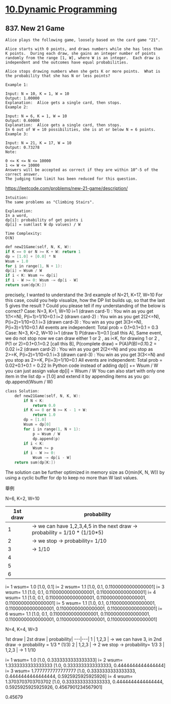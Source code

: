 

# [10.Dynamic Programming](/dynamic-programming.md)

## 837. New 21 Game

    Alice plays the following game, loosely based on the card game "21".
    
    Alice starts with 0 points, and draws numbers while she has less than K points.  During each draw, she gains an integer number of points randomly from the range [1, W], where W is an integer.  Each draw is independent and the outcomes have equal probabilities.
    
    Alice stops drawing numbers when she gets K or more points.  What is the probability that she has N or less points?
    
    Example 1:
    
    Input: N = 10, K = 1, W = 10
    Output: 1.00000
    Explanation:  Alice gets a single card, then stops.
    Example 2:
    
    Input: N = 6, K = 1, W = 10
    Output: 0.60000
    Explanation:  Alice gets a single card, then stops.
    In 6 out of W = 10 possibilities, she is at or below N = 6 points.
    Example 3:
    
    Input: N = 21, K = 17, W = 10
    Output: 0.73278
    Note:
    
    0 <= K <= N <= 10000
    1 <= W <= 10000
    Answers will be accepted as correct if they are within 10^-5 of the correct answer.
    The judging time limit has been reduced for this question.


https://leetcode.com/problems/new-21-game/description/

    Intuition:
    The same problems as "Climbing Stairs".
    
    Explanation:
    In a word,
    dp[i]: probability of get points i
    dp[i] = sum(last W dp values) / W
    
    Time Complexity:
    O(N)
    
```c
def new21Game(self, N, K, W):
if K == 0 or N >= K + W: return 1
dp = [1.0] + [0.0] * N
Wsum = 1.0
for i in range(1, N + 1):
dp[i] = Wsum / W
if i < K: Wsum += dp[i]
if i - W >= 0: Wsum -= dp[i - W]
return sum(dp[K:])
```

precisely, I wanted to understand the 3rd example of N=21, K=17, W=10
For this case, could you help visualize, how the DP list builds up, so that the last 5 gives the result ?
Could you please tell if my understanding of the below is correct?
Case: N=3, K=1, W=10
i=1 (drawn card-1) : You win as you get 1(1<=N), P(i=1)=1/10=0.1
i=2 (drawn card-2) : You win as you get 2(2<=N), P(i=2)=1/10=0.1
i=3 (drawn card-3) : You win as you get 3(3<=N), P(i=3)=1/10=0.1
All events are independent: Total prob = 0.1+0.1+0.1 = 0.3
Case: N=3, K=2, W=10
i=1 (draw 1) P(draw=1)=0.1 [call this A], Same event, we do not stop now we can draw either 1 or 2 , as i<K, for drawing 1 or 2 , P(1 or 2)=0.1+0.1=0.2 [call this B], P(complete draw) = P(A)*P(B)=0.1*0.2 = 0.02
i=2 (drawn card-2) : You win as you get 2(2<=N) and you stop as 2>=K, P(i=2)=1/10=0.1
i=3 (drawn card-3) : You win as you get 3(3<=N) and you stop as 2>=K, P(i=3)=1/10=0.1
All events are independent: Total prob = 0.02+0.1+0.1 = 0.22
In Python code instead of adding dp[i] += Wsum / W you can just assign value dp[i] = Wsum / W
You can also start with only one item in the list dp = [1.0] and extend it by appending items as you go: dp.append(Wsum / W)

```c
class Solution:
    def new21Game(self, N, K, W):
        if N < K:
            return 0.0
        if K == 0 or N >= K - 1 + W:
            return 1.0
        dp = [1.0]
        Wsum = dp[0]
        for i in range(1, N + 1):
            p = Wsum / W
            dp.append(p)
        if i < K:
            Wsum += p
        if i - W >= 0:
            Wsum -= dp[i - W]
    return sum(dp[K:])
```

The solution can be further optimized in memory size as O(min(K, N, W)) by using a cyclic buffer for dp to keep no more than W last values.


舉例

N=6, K=2, W=10

1st draw | probability|
---|---|
 1 |      -> we can have 1,2,3,4,5 in the next draw -> probability = 1/10 * (1/10*5)
 2 |     -> we stop -> probability= 1/10 
 3 |      -> 1/10
 4 |
 5 |
 6 |
 
i= 1 wsum= 1.0
[1.0, 0.1]
i= 2 wsum= 1.1
[1.0, 0.1, 0.11000000000000001]
i= 3 wsum= 1.1
[1.0, 0.1, 0.11000000000000001, 0.11000000000000001]
i= 4 wsum= 1.1
[1.0, 0.1, 0.11000000000000001, 0.11000000000000001, 0.11000000000000001]
i= 5 wsum= 1.1
[1.0, 0.1, 0.11000000000000001, 0.11000000000000001, 0.11000000000000001, 0.11000000000000001]
i= 6 wsum= 1.1
[1.0, 0.1, 0.11000000000000001, 0.11000000000000001, 0.11000000000000001, 0.11000000000000001, 0.11000000000000001]

N=4, K=4, W=3

1st draw | 2st draw | probability|
---|---|
 1 |   1,2,3 |   -> we can have 3, in 2nd draw -> probability = 1/3 * (1/3)
 2 |   1,2,3 | -> 2 we stop -> probability= 1/3 
 3 |   1,2,3 |  -> 1 1/10

i= 1 wsum= 1.0
[1.0, 0.3333333333333333]
i= 2 wsum= 1.3333333333333333
[1.0, 0.3333333333333333, 0.4444444444444444]
i= 3 wsum= 1.7777777777777777
[1.0, 0.3333333333333333, 0.4444444444444444, 0.5925925925925926]
i= 4 wsum= 1.3703703703703702
[1.0, 0.3333333333333333, 0.4444444444444444, 0.5925925925925926, 0.4567901234567901]
 
0.45679
